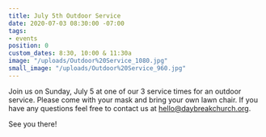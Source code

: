 ```yaml
---
title: July 5th Outdoor Service
date: 2020-07-03 08:30:00 -07:00
tags:
- events
position: 0
custom_dates: 8:30, 10:00 & 11:30a
image: "/uploads/Outdoor%20Service_1080.jpg"
small_image: "/uploads/Outdoor%20Service_960.jpg"
---
```


Join us on Sunday, July 5 at one of our 3 service times for an outdoor service. Please come with your mask and bring your own lawn chair. If you have any questions feel free to contact us at hello@daybreakchurch.org.

See you there!